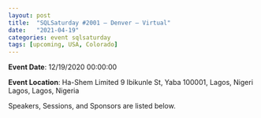 ```yaml
---
layout: post
title:  "SQLSaturday #2001 – Denver – Virtual"
date:   "2021-04-19"
categories: event sqlsaturday
tags: [upcoming, USA, Colorado]
---
```

**Event Date**: 12/19/2020 00:00:00

**Event Location**:
    Ha-Shem Limited
    9 Ibikunle St, Yaba 100001, Lagos, Nigeri
    Lagos, Lagos, Nigeria

Speakers, Sessions, and Sponsors are listed below.